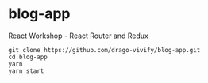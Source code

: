# blog-app
React Workshop - React Router and Redux

```
git clone https://github.com/drago-vivify/blog-app.git
cd blog-app
yarn
yarn start
```
